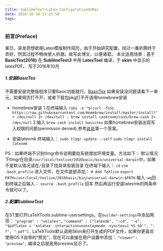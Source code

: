 ```yaml
---
title: SublimeText+Latex-ConfigurationOnMac
date: 2016-10-10 11:25:58
tags:
---
```


### 前言(Preface)
某日，突发奇想欲用Latex模版制作简历，由于开始研究配置，经过一番折腾终于弄好，然其过程不畅快使人折磨。故写此博文，以便诸君。
本文适用场景：基于 **BasicTex(2016)** 在 **SublimeText3** 中用 **LatexTool** 编译，于 **skim** 中显示的latexPDF。
写于2016年10月

##### 1.安装BasicTex
不需要安装完整版程序只要Basic功能就行。[BasicTex](http://mirror.ctan.org/systems/mac/mactex/mactex-basic.pkg)
如果安装没问题请看下一单元，如果网页打不开，或者下载包pkg打不开请用homebrew安装

- homebrew安装
1.在终端输入
`ruby -e "$(curl -fsSL https://raw.githubusercontent.com/Homebrew/install/master/install)" < /dev/null 2> /dev/null ; brew install caskroom/cask/brew-cask 2> /dev/null`
2.输入
`brew cask install basictex`
如果homebrew安装出现写入权限的问题(permisson denied),参考[此处](http://stackoverflow.com/questions/16432071/how-to-fix-homebrew-permissions)第一个答案。

- 安装latexmk
终端输入：
`sudo tlmgr update --self`
`sudo tlmgr install latexmk`

PS：如果终端不识别tlmgr命令说明要给系统增加环境变量。方法如下：
默认情况下tlmgr在目录`/usr/local/texlive/2016basic/bin/universal-darwin`中，如果不是默认情况请在`/`目录下找具体安装目录
在终端下输入：
`cd`
`vim .bash_profile`
进入文件，在文件底部添加：
`# Add TeXlive`
`export PATH=/usr/local/texlive/2016basic/bin/universal-darwin:$PATH`
输入`:wq`回到终端之后输入：
`source .bash_profile`
回车
然后再运行安装latexmk的两条命令就可以了。

##### 2.配置SublimeText
在ST里打开LaTeXTools.sublime-usersettings。在`builder-settings`中添加两项：
`"program" : "xelatex",`
`"command" : ["latexmk", "-cd", "-e", "$pdflatex = 'xelatex -interaction=nonstopmode -synctex=1 %S %O'", "-f", "-pdf"],`
LaTeXTools默认调用Skim来打开生成的PDF文件，如果你更喜欢使用OS X自带的“预览”，现在可以直接在用户设置中添加：
`"viewer": "preview",`
编译之后就是用preview显示了。

 
